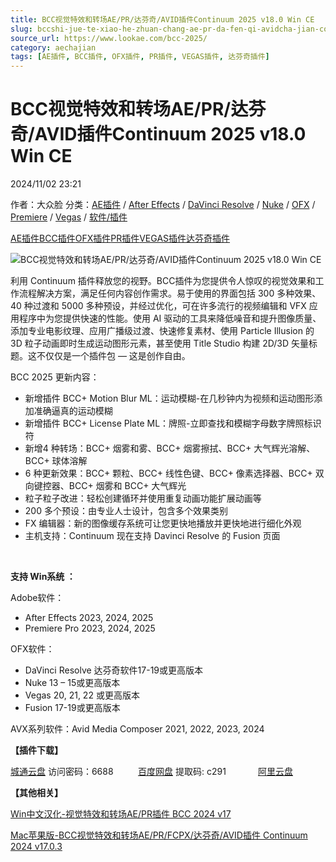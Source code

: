```yaml
---
title: BCC视觉特效和转场AE/PR/达芬奇/AVID插件Continuum 2025 v18.0 Win CE
slug: bccshi-jue-te-xiao-he-zhuan-chang-ae-pr-da-fen-qi-avidcha-jian-continuum-2025-v18-0-win-ce
source_url: https://www.lookae.com/bcc-2025/
category: aechajian
tags: [AE插件, BCC插件, OFX插件, PR插件, VEGAS插件, 达芬奇插件]
---
```

# BCC视觉特效和转场AE/PR/达芬奇/AVID插件Continuum 2025 v18.0 Win CE

2024/11/02 23:21

作者：大众脸
分类：[AE插件](https://www.lookae.com/after-effects/aechajian/) / [After Effects](https://www.lookae.com/after-effects/) / [DaVinci Resolve](https://www.lookae.com/qitarjcj/resolvezy/) / [Nuke](https://www.lookae.com/qitarjcj/nukezy/) / [OFX](https://www.lookae.com/qitarjcj/ofxzy/) / [Premiere](https://www.lookae.com/qitarjcj/premierezy/) / [Vegas](https://www.lookae.com/qitarjcj/vegaszy/) / [软件/插件](https://www.lookae.com/qitarjcj/)

[AE插件](https://www.lookae.com/tag/ae%e6%8f%92%e4%bb%b6/)[BCC插件](https://www.lookae.com/tag/bcc%e6%8f%92%e4%bb%b6/)[OFX插件](https://www.lookae.com/tag/ofx%e6%8f%92%e4%bb%b6/)[PR插件](https://www.lookae.com/tag/pr%e6%8f%92%e4%bb%b6/)[VEGAS插件](https://www.lookae.com/tag/vegas%e6%8f%92%e4%bb%b6/)[达芬奇插件](https://www.lookae.com/tag/%e8%be%be%e8%8a%ac%e5%a5%87%e6%8f%92%e4%bb%b6/)

![BCC视觉特效和转场AE/PR/达芬奇/AVID插件Continuum 2025 v18.0 Win CE](https://www.lookae.com/wp-content/uploads/2024/11/BCC-2025.jpg "BCC视觉特效和转场AE/PR/达芬奇/AVID插件Continuum 2025 v18.0 Win CE-LookAE.com")

利用 Continuum 插件释放您的视野。BCC插件为您提供令人惊叹的视觉效果和工作流程解决方案，满足任何内容创作需求。易于使用的界面包括 300 多种效果、40 种过渡和 5000 多种预设，并经过优化，可在许多流行的视频编辑和 VFX 应用程序中为您提供快速的性能。使用 AI 驱动的工具来降低噪音和提升图像质量、添加专业电影纹理、应用广播级过渡、快速修复素材、使用 Particle Illusion 的 3D 粒子动画即时生成运动图形元素，甚至使用 Title Studio 构建 2D/3D 矢量标题。这不仅仅是一个插件包 — 这是创作自由。

BCC 2025 更新内容：

* 新增插件 BCC+ Motion Blur ML：运动模糊-在几秒钟内为视频和运动图形添加准确逼真的运动模糊
* 新增插件 BCC+ License Plate ML：牌照-立即查找和模糊字母数字牌照标识符
* 新增4 种转场：BCC+ 烟雾和雾、BCC+ 烟雾擦拭、BCC+ 大气辉光溶解、BCC+ 球体溶解
* 6 种更新效果：BCC+ 颗粒、BCC+ 线性色键、BCC+ 像素选择器、BCC+ 双向键控器、BCC+ 烟雾和 BCC+ 大气辉光
* 粒子粒子改进：轻松创建循环并使用重复动画功能扩展动画等
* 200 多个预设：由专业人士设计，包含多个效果类别
* FX 编辑器：新的图像缓存系统可让您更快地播放并更快地进行细化外观
* 主机支持：Continuum 现在支持 Davinci Resolve 的 Fusion 页面

[﻿﻿﻿](http://cloud.video.taobao.com/play/u/null/p/1/e/6/t/1/490738345095.mp4)

**支持 Win系统 ：**

Adobe软件：

* After Effects 2023, 2024, 2025
* Premiere Pro 2023, 2024, 2025

OFX软件：

* DaVinci Resolve 达芬奇软件17-19或更高版本
* Nuke 13 – 15或更高版本
* Vegas 20, 21, 22 或更高版本
* Fusion 17-19或更高版本

AVX系列软件：Avid Media Composer 2021, 2022, 2023, 2024

**【插件下载】**

[城通云盘](https://url70.ctfile.com/f/2827370-1420009175-d81444?p=4431) 访问密码：6688          [百度网盘](https://pan.baidu.com/s/1dQ0PUyMZzXFUi6lcZKxSPA?pwd=c291) 提取码: c291             [阿里云盘](https://www.alipan.com/s/tqthLVNHZSU)

**【其他相关】**

[Win中文汉化-视觉特效和转场AE/PR插件 BCC 2024 v17](https://www.lookae.com/bcc-2021-ch/)

[Mac苹果版-BCC视觉特效和转场AE/PR/FCPX/达芬奇/AVID插件 Continuum 2024 v17.0.3](https://www.lookae.com/bcc-2024-mac/)
